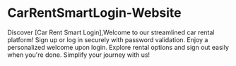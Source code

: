 # CarRentSmartLogin-Website
Discover [Car Rent Smart Login],Welcome to our streamlined car rental platform! Sign up or log in securely with password validation. Enjoy a personalized welcome upon login. Explore rental options and sign out easily when you're done. Simplify your journey with us!
